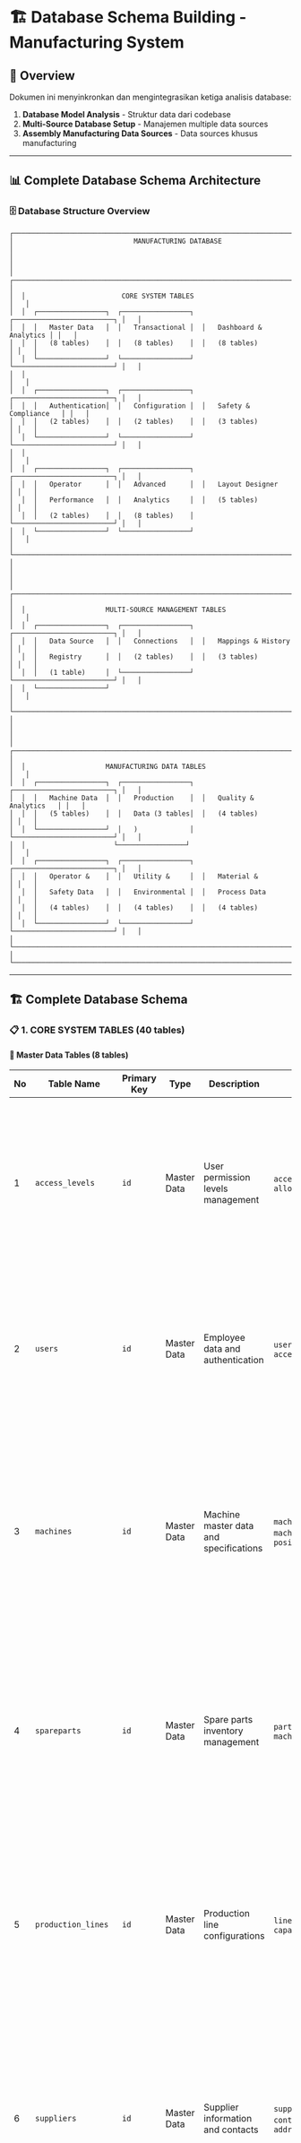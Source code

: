 # 🏗️ Database Schema Building - Manufacturing System

## 🎯 Overview

Dokumen ini menyinkronkan dan mengintegrasikan ketiga analisis database:
1. **Database Model Analysis** - Struktur data dari codebase
2. **Multi-Source Database Setup** - Manajemen multiple data sources
3. **Assembly Manufacturing Data Sources** - Data sources khusus manufacturing

---

## 📊 Complete Database Schema Architecture

### **🗄️ Database Structure Overview**

```
┌─────────────────────────────────────────────────────────────────────────────────┐
│                              MANUFACTURING DATABASE                              │
│                                                                                 │
│  ┌─────────────────────────────────────────────────────────────────────────┐   │
│  │                        CORE SYSTEM TABLES                              │   │
│  │  ┌─────────────────┐  ┌─────────────────┐  ┌─────────────────────────┐ │   │
│  │  │   Master Data   │  │   Transactional │  │   Dashboard & Analytics │ │   │
│  │  │   (8 tables)    │  │   (8 tables)    │  │   (8 tables)            │ │   │
│  │  └─────────────────┘  └─────────────────┘  └─────────────────────────┘ │   │
│  │                                                                         │   │
│  │  ┌─────────────────┐  ┌─────────────────┐  ┌─────────────────────────┐ │   │
│  │  │   Authentication│  │   Configuration │  │   Safety & Compliance   │ │   │
│  │  │   (2 tables)    │  │   (2 tables)    │  │   (3 tables)            │ │   │
│  │  └─────────────────┘  └─────────────────┘  └─────────────────────────┘ │   │
│  │                                                                         │   │
│  │  ┌─────────────────┐  ┌─────────────────┐  ┌─────────────────────────┐ │   │
│  │  │   Operator      │  │   Advanced      │  │   Layout Designer       │ │   │
│  │  │   Performance   │  │   Analytics     │  │   (5 tables)            │ │   │
│  │  │   (2 tables)    │  │   (8 tables)    │  └─────────────────────────┘ │   │
│  │  └─────────────────┘  └─────────────────┘                             │   │
│  └─────────────────────────────────────────────────────────────────────────┘   │
│                                                                                 │
│  ┌─────────────────────────────────────────────────────────────────────────┐   │
│  │                    MULTI-SOURCE MANAGEMENT TABLES                      │   │
│  │  ┌─────────────────┐  ┌─────────────────┐  ┌─────────────────────────┐ │   │
│  │  │   Data Source   │  │   Connections   │  │   Mappings & History    │ │   │
│  │  │   Registry      │  │   (2 tables)    │  │   (3 tables)            │ │   │
│  │  │   (1 table)     │  └─────────────────┘  └─────────────────────────┘ │   │
│  │  └─────────────────┘                                                 │   │
│  └─────────────────────────────────────────────────────────────────────────┘   │
│                                                                                 │
│  ┌─────────────────────────────────────────────────────────────────────────┐   │
│  │                    MANUFACTURING DATA TABLES                           │   │
│  │  ┌─────────────────┐  ┌─────────────────┐  ┌─────────────────────────┐ │   │
│  │  │   Machine Data  │  │   Production    │  │   Quality & Analytics   │ │   │
│  │  │   (5 tables)    │  │   Data (3 tables│  │   (4 tables)            │ │   │
│  │  └─────────────────┘  │   )             │  └─────────────────────────┘ │   │
│  │                      └─────────────────┘                             │   │
│  │  ┌─────────────────┐  ┌─────────────────┐  ┌─────────────────────────┐ │   │
│  │  │   Operator &    │  │   Utility &     │  │   Material &            │ │   │
│  │  │   Safety Data   │  │   Environmental │  │   Process Data          │ │   │
│  │  │   (4 tables)    │  │   (4 tables)    │  │   (4 tables)            │ │   │
│  │  └─────────────────┘  └─────────────────┘  └─────────────────────────┘ │   │
│  └─────────────────────────────────────────────────────────────────────────┘   │
└─────────────────────────────────────────────────────────────────────────────────┘
```

---

## 🏗️ Complete Database Schema

### **📋 1. CORE SYSTEM TABLES (40 tables)**

#### **🔧 Master Data Tables (8 tables)**

| No | Table Name | Primary Key | Type | Description | Key Fields | Detailed |
|---|---|---|---|---|---|---|
| 1 | `access_levels` | `id` | Master Data | User permission levels management | `access_level_id`, `name`, `allowed_menus` | **Flow**: Admin creates access levels → Assigns menu permissions → Users inherit permissions. **Usage**: Controls dashboard access, menu visibility, feature restrictions |
| 2 | `users` | `id` | Master Data | Employee data and authentication | `user_id`, `nrp`, `rfid`, `access_level_id` | **Flow**: HR creates user → Assigns access level → User gets RFID card → Can login system. **Usage**: Authentication, RFID tracking, operator identification, performance tracking |
| 3 | `machines` | `id` | Master Data | Machine master data and specifications | `machine_id`, `asset_no`, `machine_type`, `position_x/y` | **Flow**: Machine installed → Added to system → Configured in layout designer → Connected to sensors. **Usage**: Layout designer positioning, maintenance tracking, performance monitoring, asset management |
| 4 | `spareparts` | `id` | Master Data | Spare parts inventory management | `part_number`, `stock`, `machine_compatibility` | **Flow**: Parts received → Added to inventory → Stock tracked → Used in maintenance → Reorder when low. **Usage**: Maintenance planning, inventory alerts, cost tracking, supplier management |
| 5 | `production_lines` | `id` | Master Data | Production line configurations | `line_id`, `capacity_per_hour` | **Flow**: Line setup → Capacity defined → Machines assigned → Production scheduled. **Usage**: Production planning, capacity management, line performance, shift scheduling |
| 6 | `suppliers` | `id` | Master Data | Supplier information and contacts | `supplier_id`, `contact_person`, `address` | **Flow**: Supplier registered → Contact info added → Parts linked → Orders placed → Performance tracked. **Usage**: Purchase orders, supplier evaluation, contact management, procurement |
| 7 | `products` | `id` | Master Data | Product master data and specifications | `product_id`, `product_type`, `specifications` | **Flow**: Product designed → Specs defined → BOM created → Production orders generated. **Usage**: Production planning, quality standards, BOM management, customer orders |
| 8 | `bill_of_materials` | `id` | Master Data | Bill of materials for products | `bom_id`, `product_id`, `component_id`, `quantity` | **Flow**: Product created → Components listed → Quantities defined → Material requirements calculated. **Usage**: Material planning, cost calculation, production orders, inventory requirements |

**💡 SQL Code**: Available in `DATABASE_MODEL_ANALYSIS.md` - Master Data Models section

#### **🔄 Transactional Tables (8 tables)**

| No | Table Name | Primary Key | Type | Description | Key Fields | Detailed |
|---|---|---|---|---|---|---|
| 9 | `andon_tickets` | `id` | Transactional | Issue tracking and response management | `ticket_id`, `machine_id`, `duration`, `status` | **Flow**: Operator encounters issue → Taps Andon button → Ticket created → Technician responds → Issue resolved → Ticket closed. **Usage**: Real-time issue tracking, response time monitoring, problem escalation, performance metrics |
| 10 | `maintenance_tickets` | `id` | Transactional | Maintenance work orders and repairs | `ticket_id`, `type`, `problem`, `repair`, `status` | **Flow**: Issue detected → Maintenance ticket created → Technician assigned → Repair performed → Parts used → Ticket completed. **Usage**: Maintenance tracking, repair history, cost analysis, technician performance |
| 11 | `maintenance_schedule` | `id` | Transactional | Preventive maintenance scheduling | `schedule_date`, `type`, `machine_id`, `status` | **Flow**: Schedule created → Technician assigned → Maintenance performed → Status updated → Next schedule planned. **Usage**: Preventive maintenance planning, resource allocation, compliance tracking, machine reliability |
| 12 | `maintenance_parts_used` | `id` | Transactional | Parts usage in maintenance | `maintenance_ticket_id`, `sparepart_id`, `quantity` | **Flow**: Maintenance ticket → Parts selected → Quantity used → Inventory updated → Cost calculated. **Usage**: Parts consumption tracking, cost analysis, inventory management, maintenance budgeting |
| 13 | `machine_history` | `id` | Transactional | Machine performance and maintenance history | `machine_id`, `total_runtime_hours`, `oee_percentage` | **Flow**: Machine runs → Runtime tracked → Performance calculated → Maintenance scheduled → History updated. **Usage**: Machine performance analysis, maintenance planning, OEE calculation, reliability tracking |
| 14 | `maintenance_history_records` | `id` | Transactional | Detailed maintenance records | `machine_history_id`, `record_no`, `ticket_no` | **Flow**: Maintenance performed → Record created → Details logged → History maintained → Reports generated. **Usage**: Maintenance documentation, compliance reporting, trend analysis, warranty tracking |
| 15 | `production_orders` | `id` | Transactional | Production order management | `order_id`, `product_id`, `quantity`, `status` | **Flow**: Customer order → Production order created → Materials allocated → Work orders generated → Production started. **Usage**: Production planning, order tracking, material planning, delivery scheduling |
| 16 | `work_orders` | `id` | Transactional | Work order execution tracking | `work_order_id`, `production_order_id`, `operator_id` | **Flow**: Production order → Work orders created → Operators assigned → Work performed → Status updated. **Usage**: Operator assignment, work tracking, productivity measurement, performance analysis |

**💡 SQL Code**: Available in `DATABASE_MODEL_ANALYSIS.md` - Transactional Models section

#### **📊 Dashboard & Analytics Tables (8 tables)**

| No | Table Name | Primary Key | Type | Description | Key Fields | Detailed |
|---|---|---|---|---|---|---|
| 17 | `dashboards` | `id` | Dashboard | Dashboard configurations and metadata | `id_dash`, `name`, `is_active`, `created_by` | **Flow**: Admin creates dashboard → Configures components → Sets layout → Users access dashboard. **Usage**: User interface management, role-based dashboards, customization, monitoring views |
| 18 | `dashboard_components` | `id` | Dashboard | Widget and component configurations | `component_id`, `chart_type`, `y_data`, `props` | **Flow**: Component created → Data source linked → Chart type selected → Properties configured → Added to dashboard. **Usage**: Chart configuration, data visualization, widget management, KPI display |
| 19 | `dashboard_layouts` | `id` | Dashboard | React Grid Layout positions and sizing | `component_id`, `w`, `h`, `x`, `y`, `i` | **Flow**: Component positioned → Size defined → Layout saved → User drags/resizes → Layout updated. **Usage**: UI layout management, responsive design, user customization, component positioning |
| 20 | `data_sources` | `id` | Dashboard | Data source configurations for charts | `source_id`, `name`, `type`, `file_path` | **Flow**: Data source registered → Connection configured → Data mapped → Charts linked → Data refreshed. **Usage**: Data integration, chart data binding, multi-source management, real-time updates |
| 21 | `chart_colors` | `id` | Dashboard | Color palette for charts and UI | `color_code`, `color_name`, `category` | **Flow**: Colors defined → Categories assigned → Charts use colors → UI themed → Brand consistency maintained. **Usage**: UI theming, chart styling, brand consistency, visual hierarchy |
| 22 | `oee_data` | `id` | Analytics | OEE metrics and performance data | `line_id`, `availability`, `performance`, `quality` | **Flow**: Machine data collected → OEE calculated → Performance analyzed → Dashboard updated → Reports generated. **Usage**: Performance monitoring, efficiency tracking, bottleneck identification, improvement planning |
| 23 | `production_data` | `id` | Analytics | Production metrics and targets | `period`, `period_value`, `target`, `actual` | **Flow**: Production runs → Data collected → Targets compared → Variance calculated → Performance reported. **Usage**: Production monitoring, target tracking, variance analysis, performance reporting |
| 24 | `cycle_time_data` | `id` | Analytics | Cycle time measurements | `period`, `cycle_time_value`, `machine_id` | **Flow**: Machine cycles → Time measured → Data recorded → Trends analyzed → Optimization identified. **Usage**: Performance optimization, cycle time analysis, efficiency improvement, capacity planning |

**💡 SQL Code**: Available in `DATABASE_MODEL_ANALYSIS.md` - Dashboard & Analytics Models section

#### **🔐 Authentication & Session Tables (2 tables)**

| No | Table Name | Primary Key | Type | Description | Key Fields | Detailed |
|---|---|---|---|---|---|---|
| 25 | `user_sessions` | `id` | Authentication | User session management and tracking | `user_id`, `session_token`, `selected_line`, `expires_at` | **Flow**: User logs in → Session created → Line selected → Session active → Auto logout when expired. **Usage**: User authentication, session security, line selection tracking, access control |
| 26 | `login_logs` | `id` | Authentication | User login/logout tracking and audit | `user_id`, `login_time`, `logout_time`, `ip_address` | **Flow**: User attempts login → Log entry created → Success/failure recorded → Logout logged → Audit trail maintained. **Usage**: Security monitoring, access tracking, audit compliance, suspicious activity detection |

**💡 SQL Code**: Available in `DATABASE_MODEL_ANALYSIS.md` - Authentication & Session Models section

#### **⚙️ Configuration & System Tables (2 tables)**

| No | Table Name | Primary Key | Type | Description | Key Fields | Detailed |
|---|---|---|---|---|---|---|
| 27 | `system_config` | `id` | Configuration | System configuration settings | `config_key`, `config_value`, `config_type` | **Flow**: System parameter set → Configuration saved → System uses config → Value updated → Changes applied. **Usage**: System settings, feature toggles, parameter management, environment configuration |
| 28 | `file_storage` | `id` | Configuration | File upload and storage management | `file_name`, `file_path`, `file_type`, `uploaded_by` | **Flow**: File uploaded → Metadata stored → File saved → Access controlled → File retrieved. **Usage**: Document management, image storage, file sharing, version control, backup management |

**💡 SQL Code**: Available in `DATABASE_MODEL_ANALYSIS.md` - Configuration & System Models section

#### **🛡️ Safety & Compliance Tables (3 tables)**

| No | Table Name | Primary Key | Type | Description | Key Fields | Detailed |
|---|---|---|---|---|---|---|
| 29 | `safety_incidents` | `id` | Safety | Safety incident reporting and tracking | `incident_id`, `incident_type`, `severity`, `status` | **Flow**: Incident occurs → Report filed → Investigation started → Resolution implemented → Status closed. **Usage**: Safety monitoring, incident tracking, compliance reporting, risk management |
| 30 | `safety_checklists` | `id` | Safety | Safety checklist compliance tracking | `checklist_date`, `checklist_type`, `items`, `overall_status` | **Flow**: Checklist scheduled → Items checked → Status recorded → Compliance verified → Report generated. **Usage**: Safety compliance, routine checks, audit preparation, safety culture monitoring |
| 31 | `sop_compliance` | `id` | Safety | Standard Operating Procedure compliance | `sop_id`, `sop_name`, `compliance_percentage`, `fulfilled_sop` | **Flow**: SOP defined → Compliance measured → Performance tracked → Training scheduled → Compliance improved. **Usage**: Procedure adherence, training management, compliance monitoring, quality assurance |

**💡 SQL Code**: Available in `DATABASE_MODEL_ANALYSIS.md` - Safety & Compliance Models section

#### **👥 Operator Performance Tables (2 tables)**

| No | Table Name | Primary Key | Type | Description | Key Fields | Detailed |
|---|---|---|---|---|---|---|
| 32 | `operator_efficiency` | `id` | Performance | Operator performance and efficiency tracking | `operator_id`, `shift_date`, `efficiency_percentage`, `reject_rate` | **Flow**: Operator works shift → Performance measured → Efficiency calculated → Data recorded → Performance reviewed. **Usage**: Operator evaluation, training needs, performance improvement, incentive programs |
| 33 | `shift_productivity` | `shift_date`, `shift`, `production_unit`, `reject_unit` | Performance | Shift-based productivity metrics | `shift_date`, `shift`, `production_unit`, `reject_unit` | **Flow**: Shift starts → Production tracked → Output measured → Quality checked → Productivity calculated. **Usage**: Shift performance comparison, productivity analysis, resource planning, efficiency optimization |

**💡 SQL Code**: Available in `DATABASE_MODEL_ANALYSIS.md` - Operator Performance Models section

#### **📈 Advanced Analytics Tables (8 tables)**

| No | Table Name | Primary Key | Type | Description | Key Fields | Detailed |
|---|---|---|---|---|---|---|
| 34 | `ofm_data` | `id` | Analytics | Overall Factory Maintenance metrics | `period`, `period_value`, `ofm_value`, `line_id` | **Flow**: Maintenance data collected → OFM calculated → Performance analyzed → Trends identified → Improvement planned. **Usage**: Maintenance optimization, resource allocation, preventive planning, cost reduction |
| 35 | `ofe_data` | `id` | Analytics | Overall Factory Efficiency metrics | `period`, `period_value`, `ofe_value`, `line_id` | **Flow**: Factory operations monitored → Efficiency measured → OFE calculated → Performance benchmarked → Optimization identified. **Usage**: Factory performance, efficiency tracking, benchmarking, continuous improvement |
| 36 | `nrfc_data` | `id` | Analytics | Non-Running Factory Components data | `period`, `period_value`, `nrfc_value`, `line_id` | **Flow**: Component status tracked → Non-running time measured → NRFC calculated → Utilization analyzed → Optimization planned. **Usage**: Component utilization, downtime analysis, capacity optimization, investment planning |
| 37 | `nrfw_data` | `id` | Analytics | Non-Running Factory Workers data | `period`, `period_value`, `nrfw_value`, `line_id` | **Flow**: Worker activity tracked → Non-productive time measured → NRFW calculated → Productivity analyzed → Training scheduled. **Usage**: Workforce optimization, productivity analysis, training needs, resource allocation |
| 38 | `nrdae_data` | `id` | Analytics | Non-Running Data Acquisition Equipment | `period`, `period_value`, `nrdae_value`, `line_id` | **Flow**: Equipment status monitored → Non-running time tracked → NRDAE calculated → Utilization analyzed → Maintenance scheduled. **Usage**: Equipment utilization, maintenance planning, investment optimization, performance monitoring |
| 39 | `power_consumption` | `id` | Analytics | Power consumption monitoring data | `period`, `period_value`, `power_value`, `line_id` | **Flow**: Power usage measured → Consumption tracked → Trends analyzed → Efficiency calculated → Optimization planned. **Usage**: Energy management, cost optimization, efficiency improvement, sustainability tracking |
| 40 | `product_info` | `id` | Analytics | Product information and thresholds | `period`, `production_value`, `upper_threshold`, `lower_threshold` | **Flow**: Production data collected → Thresholds defined → Performance compared → Alerts generated → Quality maintained. **Usage**: Quality control, performance monitoring, alert management, process optimization |
| 41 | `temperature_vibration` | `id` | Analytics | Temperature and vibration monitoring | `period`, `temperature_value`, `vibration_value`, `machine_id` | **Flow**: Sensors collect data → Temperature/vibration measured → Thresholds checked → Alerts generated → Maintenance scheduled. **Usage**: Predictive maintenance, equipment monitoring, failure prevention, condition-based maintenance |

**💡 SQL Code**: Available in `DATABASE_MODEL_ANALYSIS.md` - Advanced Analytics Models section

#### **🎨 Machine Layout Designer Tables (5 tables)**

| No | Table Name | Primary Key | Type | Description | Key Fields | Detailed |
|---|---|---|---|---|---|---|
| 42 | `layout_templates` | `id` | Layout Designer | Layout template configurations | `template_id`, `name`, `layout_type`, `thumbnail` | **Flow**: Template created → Machines positioned → Layout saved → Template used → New layouts based on template. **Usage**: Layout standardization, quick setup, best practices, design consistency |
| 43 | `layout_template_nodes` | `id` | Layout Designer | Machine nodes in layout templates | `template_id`, `node_id`, `position_x/y`, `machine_id` | **Flow**: Template selected → Machines added → Positions set → Nodes configured → Layout visualized. **Usage**: Machine positioning, layout design, visual planning, space optimization |
| 44 | `layout_template_edges` | `id` | Layout Designer | Connections between nodes in templates | `template_id`, `edge_id`, `source_node_id`, `target_node_id` | **Flow**: Machines connected → Edges defined → Flow paths created → Material flow visualized → Layout optimized. **Usage**: Flow visualization, connection mapping, material flow planning, layout optimization |
| 45 | `saved_layouts` | `id` | Layout Designer | User saved layout configurations | `layout_id`, `name`, `line_id`, `layout_data`, `metadata` | **Flow**: Layout designed → Configuration saved → Layout used → Changes made → New version saved. **Usage**: Layout management, version control, user customization, layout sharing |
| 46 | `layout_history` | `id` | Layout Designer | Version history for saved layouts | `layout_id`, `version`, `layout_data`, `change_description` | **Flow**: Layout modified → Change tracked → Version created → History maintained → Rollback available. **Usage**: Change tracking, version control, audit trail, rollback capability |

**💡 SQL Code**: Available in `DATABASE_MODEL_ANALYSIS.md` - Machine Layout Designer Models section

---

### **📋 2. MULTI-SOURCE MANAGEMENT TABLES (6 tables)**

#### **🔗 Data Source Management Tables**

| No | Table Name | Primary Key | Type | Description | Key Fields | Detailed |
|---|---|---|---|---|---|---|
| 47 | `data_source_registry` | `id` | Multi-Source | Registry of all data sources | `source_id`, `name`, `source_type`, `connection_type`, `status` | **Flow**: Data source identified → Registry entry created → Configuration added → Status monitored → Alerts generated. **Usage**: Source management, connection monitoring, status tracking, integration planning |
| 48 | `data_source_connections` | `id` | Multi-Source | Connection configurations for data sources | `source_id`, `connection_name`, `connection_type`, `connection_config` | **Flow**: Source registered → Connection configured → Credentials set → Connection tested → Status active. **Usage**: Connection management, authentication, configuration storage, connection pooling |
| 49 | `data_source_mappings` | `id` | Multi-Source | Field mappings and transformations | `source_id`, `target_table`, `mapping_config`, `sync_strategy` | **Flow**: Source connected → Fields mapped → Transformations defined → Sync strategy set → Mapping tested. **Usage**: Data transformation, field mapping, sync configuration, data validation |
| 50 | `data_source_sync_history` | `id` | Multi-Source | Sync operation tracking and history | `source_id`, `sync_type`, `sync_status`, `records_processed` | **Flow**: Sync started → Progress tracked → Records processed → Status updated → History logged. **Usage**: Sync monitoring, performance tracking, error analysis, audit trail |
| 51 | `data_source_templates` | `id` | Multi-Source | Predefined data source templates | `template_name`, `template_type`, `template_config`, `is_predefined` | **Flow**: Template created → Configuration defined → Template saved → New sources use template → Configuration applied. **Usage**: Quick setup, standardization, best practices, configuration reuse |
| 52 | `data_source_alerts` | `id` | Multi-Source | Data source monitoring and alerts | `source_id`, `alert_type`, `alert_message`, `severity`, `status` | **Flow**: Issue detected → Alert generated → Notification sent → Issue resolved → Alert closed. **Usage**: Issue monitoring, alert management, notification system, problem resolution |

**💡 SQL Code**: Available in `MULTI_SOURCE_DATABASE_SETUP.md` - Multi-Source Database Architecture section

---

### **📋 3. MANUFACTURING DATA TABLES (24 tables)**

#### **🔧 Machine & Equipment Data Tables (5 tables)**

| No | Table Name | Primary Key | Type | Description | Key Fields | Detailed |
|---|---|---|---|---|---|---|
| 53 | `machine_realtime_status` | `id` | Manufacturing | Real-time machine status and parameters | `machine_id`, `status`, `temperature`, `pressure`, `speed` | **Flow**: Machine sensors collect data → Status updated → Parameters monitored → Alerts generated → Dashboard updated. **Usage**: Real-time monitoring, status tracking, parameter monitoring, alert generation |
| 54 | `machine_production_data` | `id` | Manufacturing | Daily production metrics per machine | `machine_id`, `production_date`, `shift`, `total_products`, `oee_percentage` | **Flow**: Machine produces parts → Production tracked → Metrics calculated → Data recorded → Performance analyzed. **Usage**: Production monitoring, OEE calculation, performance analysis, shift reporting |
| 55 | `machine_sensor_data` | `id` | Manufacturing | Sensor readings and alert thresholds | `machine_id`, `sensor_type`, `sensor_value`, `is_alert` | **Flow**: Sensors measure values → Data collected → Thresholds checked → Alerts generated → Maintenance scheduled. **Usage**: Condition monitoring, predictive maintenance, alert management, sensor management |
| 56 | `plc_data` | `id` | Manufacturing | PLC data and control information | `machine_id`, `plc_id`, `data_type`, `value`, `status` | **Flow**: PLC controls machine → Data collected → Status monitored → Control signals sent → Machine responds. **Usage**: Machine control, automation monitoring, PLC communication, control system management |
| 57 | `robot_data` | `id` | Manufacturing | Robot position and operation data | `machine_id`, `robot_id`, `position_x/y/z`, `program_status` | **Flow**: Robot executes program → Position tracked → Status monitored → Program controlled → Operation optimized. **Usage**: Robot control, position tracking, program management, automation optimization |

**💡 SQL Code**: Available in `ASSEMBLY_MANUFACTURING_DATA_SOURCES.md` - Machine & Equipment Data Sources section

#### **📈 Production & Quality Data Tables (3 tables)**

| No | Table Name | Primary Key | Type | Description | Key Fields | Detailed |
|---|---|---|---|---|---|---|
| 58 | `production_metrics` | `id` | Manufacturing | Production line performance metrics | `line_id`, `production_date`, `shift`, `target_production`, `actual_production` | **Flow**: Production line runs → Output measured → Targets compared → Metrics calculated → Performance reported. **Usage**: Line performance, target tracking, efficiency analysis, shift comparison |
| 59 | `quality_control_data` | `id` | Manufacturing | Quality inspection and control data | `machine_id`, `inspection_date`, `inspection_type`, `pass_count`, `fail_count` | **Flow**: Products inspected → Pass/fail counted → Quality data recorded → Trends analyzed → Quality improved. **Usage**: Quality monitoring, defect tracking, quality improvement, compliance reporting |
| 60 | `mes_data` | `id` | Manufacturing | Manufacturing Execution System data | `work_order_id`, `production_order_id`, `machine_id`, `operator_id`, `quantity_produced` | **Flow**: Work order created → Production started → Progress tracked → Completion recorded → Data synchronized. **Usage**: Production tracking, work order management, MES integration, production reporting |

**💡 SQL Code**: Available in `ASSEMBLY_MANUFACTURING_DATA_SOURCES.md` - Production & Quality Data Sources section

#### **📊 Quality & Analytics Data Tables (4 tables)**

| No | Table Name | Primary Key | Type | Description | Key Fields | Detailed |
|---|---|---|---|---|---|---|
| 61 | `quality_metrics` | `id` | Manufacturing | Quality performance metrics and analysis | `line_id`, `date`, `first_pass_yield`, `defect_rate`, `rework_rate` | **Flow**: Quality data collected → Metrics calculated → Performance analyzed → Trends identified → Improvement planned. **Usage**: Quality performance, trend analysis, improvement planning, benchmarking |
| 62 | `downtime_analysis` | `id` | Manufacturing | Machine downtime tracking and analysis | `machine_id`, `downtime_date`, `downtime_start/end`, `downtime_category` | **Flow**: Downtime occurs → Start/end tracked → Category classified → Analysis performed → Improvement planned. **Usage**: Downtime reduction, root cause analysis, maintenance planning, efficiency improvement |
| 63 | `performance_analytics` | `id` | Manufacturing | Performance analytics and variance analysis | `line_id`, `analysis_date`, `metric_type`, `metric_value`, `target_value` | **Flow**: Performance data collected → Analysis performed → Variance calculated → Trends identified → Optimization planned. **Usage**: Performance analysis, variance tracking, optimization planning, continuous improvement |
| 64 | `predictive_analytics` | `id` | Manufacturing | Predictive maintenance and failure analysis | `machine_id`, `prediction_date`, `prediction_type`, `predicted_value`, `confidence_level` | **Flow**: Machine data analyzed → Patterns identified → Predictions made → Maintenance scheduled → Failures prevented. **Usage**: Predictive maintenance, failure prevention, maintenance optimization, cost reduction |

**💡 SQL Code**: Available in `ASSEMBLY_MANUFACTURING_DATA_SOURCES.md` - Analytics & Reporting Data Sources section

#### **👥 Operator & Safety Data Tables (4 tables)**

| No | Table Name | Primary Key | Type | Description | Key Fields | Detailed |
|---|---|---|---|---|---|---|
| 65 | `operator_tracking` | `id` | Manufacturing | Operator time tracking and attendance | `operator_id`, `line_id`, `check_in_time`, `check_out_time`, `total_work_hours` | **Flow**: Operator arrives → RFID scanned → Check-in recorded → Work performed → Check-out recorded. **Usage**: Attendance tracking, time management, productivity measurement, payroll processing |
| 66 | `operator_performance` | `id` | Manufacturing | Operator performance scoring vs evaluation | `operator_id`, `performance_date`, `shift`, `productivity_score`, `quality_score` | **Flow**: Operator works → Performance measured → Scores calculated → Evaluation performed → Improvement planned. **Usage**: Performance evaluation, training needs, incentive programs, skill development |
| 67 | `safety_incidents` | `id` | Manufacturing | Safety incident reporting and management | `incident_id`, `incident_date`, `incident_type`, `severity`, `status` | **Flow**: Incident occurs → Report filed → Investigation started → Resolution implemented → Status closed. **Usage**: Safety monitoring, incident tracking, compliance reporting, risk management |
| 68 | `safety_compliance` | `id` | Manufacturing | Safety compliance tracking and scoring | `compliance_date`, `line_id`, `compliance_type`, `compliance_score`, `compliant_items` | **Flow**: Compliance check performed → Items verified → Score calculated → Compliance tracked → Improvement planned. **Usage**: Safety compliance, audit preparation, regulatory reporting, safety culture monitoring |

**💡 SQL Code**: Available in `ASSEMBLY_MANUFACTURING_DATA_SOURCES.md` - Human & Operator Data Sources section

#### **🔌 Utility & Environmental Data Tables (4 tables)**

| No | Table Name | Primary Key | Type | Description | Key Fields | Detailed |
|---|---|---|---|---|---|---|
| 69 | `energy_consumption` | `id` | Manufacturing | Energy consumption tracking and monitoring | `line_id`, `consumption_date`, `power_consumption_kwh`, `compressed_air_cfm` | **Flow**: Energy meters collect data → Consumption tracked → Efficiency calculated → Optimization planned. **Usage**: Energy management, cost optimization, efficiency improvement, sustainability tracking |
| 70 | `environmental_data` | `id` | Manufacturing | Environmental conditions monitoring | `line_id`, `measurement_date`, `temperature_celsius`, `humidity_percentage` | **Flow**: Environmental sensors measure → Conditions monitored → Alerts generated → Controls adjusted. **Usage**: Environmental monitoring, comfort control, safety compliance, energy optimization |
| 71 | `utility_monitoring` | `id` | Manufacturing | Utility system monitoring and alerts | `utility_type`, `measurement_time`, `value`, `unit`, `is_alert` | **Flow**: Utilities monitored → Values tracked → Thresholds checked → Alerts generated → Issues resolved. **Usage**: Utility management, alert monitoring, system optimization, maintenance planning |
| 72 | `energy_efficiency` | `id` | Manufacturing | Energy efficiency metrics and analysis | `line_id`, `efficiency_date`, `energy_efficiency_ratio`, `power_factor` | **Flow**: Energy data analyzed → Efficiency calculated → Performance benchmarked → Improvement planned. **Usage**: Efficiency tracking, performance benchmarking, optimization planning, cost reduction |

**💡 SQL Code**: Available in `ASSEMBLY_MANUFACTURING_DATA_SOURCES.md` - Utility & Environmental Data Sources section

#### **📦 Material & Process Data Tables (4 tables)**

| No | Table Name | Primary Key | Type | Description | Key Fields | Detailed |
|---|---|---|---|---|---|---|
| 73 | `material_inventory` | `id` | Manufacturing | Material inventory management and tracking | `material_id`, `material_name`, `current_stock`, `min_stock`, `max_stock` | **Flow**: Materials received → Inventory updated → Stock tracked → Reorder alerts → Materials consumed. **Usage**: Inventory management, stock control, reorder planning, cost tracking |
| 74 | `material_consumption` | `id` | Manufacturing | Material consumption tracking per production | `production_order_id`, `material_id`, `consumed_quantity`, `consumption_date` | **Flow**: Production starts → Materials consumed → Consumption tracked → Inventory updated → Cost calculated. **Usage**: Material tracking, cost analysis, inventory management, production planning |
| 75 | `process_monitoring` | `id` | Manufacturing | Process step monitoring and tracking | `machine_id`, `process_step`, `start_time`, `end_time`, `duration_minutes` | **Flow**: Process starts → Steps monitored → Duration tracked → Performance analyzed → Optimization planned. **Usage**: Process optimization, step analysis, cycle time improvement, efficiency enhancement |
| 76 | `process_optimization` | `id` | Manufacturing | Process optimization and improvement tracking | `machine_id`, `optimization_date`, `parameter_name`, `old_value`, `new_value` | **Flow**: Process analyzed → Optimization identified → Changes implemented → Performance measured → Results tracked. **Usage**: Continuous improvement, process optimization, performance enhancement, best practices |

**💡 SQL Code**: Available in `ASSEMBLY_MANUFACTURING_DATA_SOURCES.md` - Material & Inventory Data Sources section

---

## 🔄 Data Flow Integration Strategy

### **📊 Data Flow Architecture Overview**

#### **🏗️ Integration Strategy**
```
┌─────────────────────────────────────────────────────────────────────────────────┐
│                              MANUFACTURING ENVIRONMENT                          │
│                                                                                 │
│  ┌─────────────────┐  ┌─────────────────┐  ┌─────────────────────────────────┐ │
│  │   PLC Systems   │  │   Sensor Data   │  │   Robot Systems                 │ │
│  │   - Conveyor    │  │   - Temperature │  │   - Assembly Robots             │ │
│  │   - Nut Runner  │  │   - Pressure    │  │   - Welding Robots              │ │
│  │   - Leak Tester │  │   - Vibration   │  │   - Painting Robots             │ │
│  └─────────────────┘  └─────────────────┘  └─────────────────────────────────┘ │
│           │                       │                           │                 │
│           └───────────────────────┼───────────────────────────┘                 │
│                                   │                                             │
│  ┌─────────────────┐  ┌─────────────────┐  ┌─────────────────────────────────┐ │
│  │   MES Systems   │  │   Quality       │  │   Operator Systems              │ │
│  │   - Production  │  │   - Inspection  │  │   - RFID Tracking               │ │
│  │   - Scheduling  │  │   - Measurement │  │   - Time Clock                  │ │
│  │   - Traceability│  │   - Vision      │  │   - Performance                 │ │
│  └─────────────────┘  └─────────────────┘  └─────────────────────────────────┘ │
└─────────────────────────────────────────────────────────────────────────────────┘
                                   │
                                   │ API Interface
                                   │
┌─────────────────────────────────────────────────────────────────────────────────┐
│                              INTERNAL HUB DATABASE                             │
│                                                                                 │
│  ┌─────────────────────────────────────────────────────────────────────────┐   │
│  │                    MULTI-SOURCE MANAGEMENT                             │   │
│  │  ┌─────────────────┐  ┌─────────────────┐  ┌─────────────────────────┐ │   │
│  │  │   Data Source   │  │   Connections   │  │   Mappings & History    │ │   │
│  │  │   Registry      │  │   Management    │  │   Sync Tracking         │ │   │
│  │  └─────────────────┘  └─────────────────┘  └─────────────────────────┘ │   │
│  └─────────────────────────────────────────────────────────────────────────┘   │
│                                   │                                             │
│  ┌─────────────────────────────────────────────────────────────────────────┐   │
│  │                        CORE SYSTEM DATA                                │   │
│  │  ┌─────────────────┐  ┌─────────────────┐  ┌─────────────────────────┐ │   │
│  │  │   Master Data   │  │   Transactional │  │   Dashboard & Analytics │ │   │
│  │  │   (8 tables)    │  │   (8 tables)    │  │   (8 tables)            │ │   │
│  │  └─────────────────┘  └─────────────────┘  └─────────────────────────┘ │   │
│  │                                                                         │   │
│  │  ┌─────────────────┐  ┌─────────────────┐  ┌─────────────────────────┐ │   │
│  │  │   Authentication│  │   Configuration │  │   Safety & Compliance   │ │   │
│  │  │   (2 tables)    │  │   (2 tables)    │  │   (3 tables)            │ │   │
│  │  └─────────────────┘  └─────────────────┘  └─────────────────────────┘ │   │
│  │                                                                         │   │
│  │  ┌─────────────────┐  ┌─────────────────┐  ┌─────────────────────────┐ │   │
│  │  │   Operator      │  │   Advanced      │  │   Layout Designer       │ │   │
│  │  │   Performance   │  │   Analytics     │  │   (5 tables)            │ │   │
│  │  │   (2 tables)    │  │   (8 tables)    │  └─────────────────────────┘ │   │
│  │  └─────────────────┘  └─────────────────┘                             │   │
│  └─────────────────────────────────────────────────────────────────────────┘   │
│                                   │                                             │
│  ┌─────────────────────────────────────────────────────────────────────────┐   │
│  │                    MANUFACTURING DATA                                  │   │
│  │  ┌─────────────────┐  ┌─────────────────┐  ┌─────────────────────────┐ │   │
│  │  │   Machine Data  │  │   Production    │  │   Quality & Analytics   │ │   │
│  │  │   (5 tables)    │  │   Data (3 tables│  │   (4 tables)            │ │   │
│  │  └─────────────────┘  │   )             │  └─────────────────────────┘ │   │
│  │                      └─────────────────┘                             │   │
│  │  ┌─────────────────┐  ┌─────────────────┐  ┌─────────────────────────┐ │   │
│  │  │   Operator &    │  │   Utility &     │  │   Material &            │ │   │
│  │  │   Safety Data   │  │   Environmental │  │   Process Data          │ │   │
│  │  │   (4 tables)    │  │   (4 tables)    │  │   (4 tables)            │ │   │
│  │  └─────────────────┘  └─────────────────┘  └─────────────────────────┘ │   │
│  └─────────────────────────────────────────────────────────────────────────┘   │
└─────────────────────────────────────────────────────────────────────────────────┘
                                   │
                                   │
┌─────────────────────────────────────────────────────────────────────────────────┐
│                              USER INTERFACE SYSTEM                             │
│                                                                                 │
│  ┌─────────────────┐  ┌─────────────────┐  ┌─────────────────────────────────┐ │
│  │   Dashboard     │  │   Master Data   │  │   Andon System                  │ │
│  │   System        │  │   Management    │  │   Management                    │ │
│  └─────────────────┘  └─────────────────┘  └─────────────────────────────────┘ │
│                                                                                 │
│  ┌─────────────────┐  ┌─────────────────┐  ┌─────────────────────────────────┐ │
│  │   Maintenance   │  │   Traceability  │  │   Layout Designer               │ │
│  │   System        │  │   System        │  │   System                        │ │
│  └─────────────────┘  └─────────────────┘  └─────────────────────────────────┘ │
│                                                                                 │
│  ┌─────────────────┐  ┌─────────────────┐  ┌─────────────────────────────────┐ │
│  │   Safety        │  │   Analytics     │  │   Data Source                   │ │
│  │   System        │  │   System        │  │   Management                    │ │
│  └─────────────────┘  └─────────────────┘  └─────────────────────────────────┘ │
└─────────────────────────────────────────────────────────────────────────────────┘
```

#### **🔄 Data Integration Flow**

| Stage | Component | Description | Data Sources | Target Tables |
|---|---|---|---|---|
| **1. Collection** | Manufacturing Environment | Real-time data from machines, sensors, robots | PLC, Sensors, Robots, MES, Quality Systems | External Machine Databases |
| **2. Interface** | API Gateway | Data transformation and validation | Multiple external sources | Data Source Registry |
| **3. Processing** | Internal Hub Database | Data storage and business logic | Validated external data + Internal data | All 76 database tables |
| **4. Presentation** | UI System | User interface and dashboards | Processed data from database | Dashboard, Forms, Reports |

#### **⚡ Integration Strategies**

| Strategy | Use Case | Frequency | Data Volume | Latency |
|---|---|---|---|---|
| **Real-time Sync** | Machine status, Safety alerts | 1-5 seconds | High | < 1 second |
| **Incremental Sync** | Production data, Sensor readings | 1-15 minutes | Medium | < 5 minutes |
| **Batch Sync** | Historical data, Reports | Daily/Weekly | Low | < 1 hour |
| **On-demand Sync** | Manual data requests | As needed | Variable | < 30 seconds |

#### **🔧 Data Source Types**

| Type | Examples | Connection Method | Sync Strategy |
|---|---|---|---|
| **JSON Files** | Configuration data, Static data | File system | Batch/On-demand |
| **Database** | MES systems, ERP systems | Database connection | Incremental/Real-time |
| **API** | Machine APIs, External services | REST/SOAP APIs | Real-time/Incremental |
| **Artisan Commands** | Custom data processing | Command execution | Batch/Scheduled |
| **CSV/Excel** | Import/Export data | File processing | Batch |

---

## 📈 Database Statistics

### **📊 Table Summary:**
- **Total Tables**: 76 tables
- **Core System Tables**: 40 tables
- **Multi-Source Management Tables**: 6 tables
- **Manufacturing Data Tables**: 24 tables
- **Additional Tables**: 6 tables (alerts, optimization, etc.)

### **📋 Data Volume Estimates:**
- **Master Data**: 100-1000 records per table
- **Transactional Data**: 1000-10000 records per month
- **Real-time Data**: 10000-100000 records per day
- **Historical Data**: 1-10 GB per month
- **Total Storage**: 100-1000 GB per year

### **⚡ Performance Requirements:**
- **Data Collection**: 1000+ data points per second
- **Data Processing**: Real-time processing < 1 second
- **Data Storage**: High-speed database with indexing
- **Data Retrieval**: Sub-second response for dashboards
- **Connection Reliability**: 99.9% uptime requirement

---

## 🛠️ Implementation Strategy

### **Phase 1: Core Database Setup** (Week 1-2)
1. ✅ **Create Core System Tables** (40 tables)
2. ✅ **Setup Multi-Source Management** (6 tables)
3. ✅ **Configure Data Source Registry**
4. ✅ **Setup Indexes and Constraints**

### **Phase 2: Manufacturing Data Integration** (Week 3-4)
1. ✅ **Create Manufacturing Data Tables** (24 tables)
2. ✅ **Setup Data Source Connections**
3. ✅ **Configure Sync Strategies**
4. ✅ **Implement Data Validation**

### **Phase 3: Advanced Features** (Week 5-6)
1. ✅ **Setup Predictive Analytics**
2. ✅ **Configure Real-time Monitoring**
3. ✅ **Implement Data Quality Checks**
4. ✅ **Setup Performance Optimization**

### **Phase 4: Production Deployment** (Week 7-8)
1. ✅ **Production Database Setup**
2. ✅ **Data Migration**
3. ✅ **Performance Testing**
4. ✅ **Go-Live Support**

---

## 🎯 Key Benefits

### **✅ Comprehensive Data Management:**
- **76 Database Tables** covering all aspects of manufacturing
- **Multi-Source Integration** supporting various data sources
- **Real-time Data Processing** for immediate insights
- **Historical Data Analysis** for trend identification

### **✅ Scalable Architecture:**
- **Modular Design** for easy maintenance and updates
- **Flexible Data Sources** supporting multiple connection types
- **High Performance** with optimized indexing and caching
- **Future-Proof** design supporting new requirements

### **✅ Manufacturing Focus:**
- **Assembly Line Specific** data structures
- **Quality Management** integrated throughout
- **Safety Compliance** built into the system
- **Operator Performance** tracking and optimization

**Complete database schema building sudah siap untuk implementasi!** 🚀
